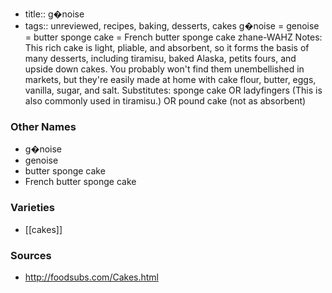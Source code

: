 - title:: g�noise
- tags:: unreviewed, recipes, baking, desserts, cakes
g�noise = genoise = butter sponge cake = French butter sponge cake zhane-WAHZ Notes: This rich cake is light, pliable, and absorbent, so it forms the basis of many desserts, including tiramisu, baked Alaska, petits fours, and upside down cakes. You probably won't find them unembellished in markets, but they're easily made at home with cake flour, butter, eggs, vanilla, sugar, and salt. Substitutes: sponge cake OR ladyfingers (This is also commonly used in tiramisu.) OR pound cake (not as absorbent)

### Other Names

* g�noise
* genoise
* butter sponge cake
* French butter sponge cake

### Varieties

* [[cakes]]

### Sources
* http://foodsubs.com/Cakes.html

